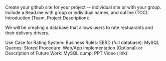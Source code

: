 
Create your github site for your project -- individual site or with your group.  Include a Read.me with group or individual names, and outline (TOC):
Introduction (Team, Project Description):

We will be creating a database that allows users to rate restuarants and their delivery drivers.

Use Case for Rating System:
Business Rules:
EERD (full database):
MySQL Queries:
Stored Procedure:
Web/App Implementation (Optional) or Description of Future Work:
MySQL dump:
PPT Video (link):
